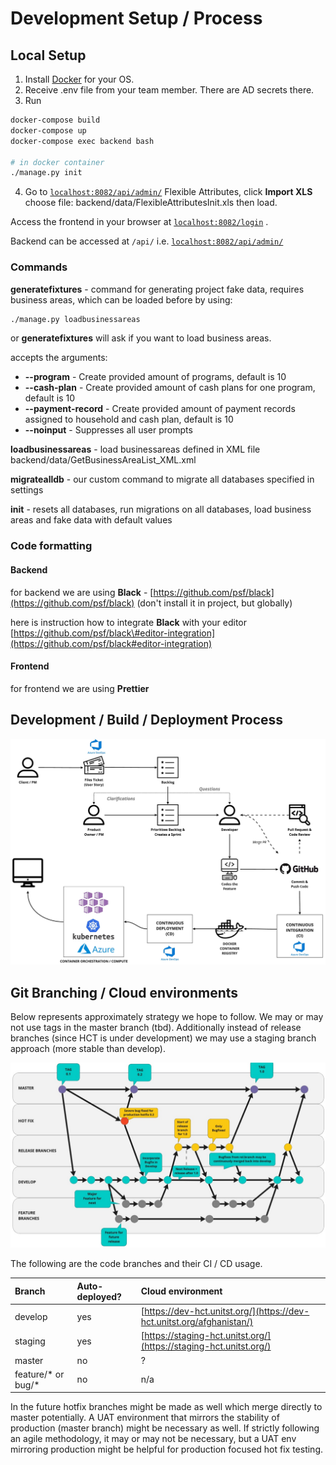 # Development Setup / Process

## Local Setup

1. Install [Docker](https://docs.docker.com/engine/installation/) for your OS.
2. Receive .env file from your team member. There are AD secrets there.
3. Run 

```bash
docker-compose build
docker-compose up
docker-compose exec backend bash

# in docker container
./manage.py init
```

4. Go to [`localhost:8082/api/admin/`](http://localhost:8082/api/admin/) Flexible Attributes, click **Import XLS** choose file: backend/data/FlexibleAttributesInit.xls then load.

Access the frontend in your browser at [`localhost:8082/login`](http://localhost:8082/login) . 

Backend can be accessed at `/api/` i.e. [`localhost:8082/api/admin/`](http://localhost:8082/api/admin/) 

### **Commands**

**generatefixtures** - command for generating project fake data, requires business areas, which can be loaded before by using:

```bash
./manage.py loadbusinessareas
```

 or **generatefixtures** will ask if you want to load business areas.

accepts the arguments:

* **--program** - Create provided amount of programs, default is 10
* **--cash-plan** - Create provided amount of cash plans for one program, default is 10
* **--payment-record** - Create provided amount of payment records assigned to household and cash plan, default is 10
* **--noinput** - Suppresses all user prompts

**loadbusinessareas** - load businessareas defined in XML file backend/data/GetBusinessAreaList\_XML.xml

**migratealldb** - our custom command to migrate all databases specified in settings

**init** - resets all databases, run migrations on all databases, load business areas and fake data with default values

### Code formatting

#### Backend

for backend we are using **Black** - [https://github.com/psf/black](https://github.com/psf/black) \(don't install it in project, but globally\)

here is instruction how to integrate **Black** with your editor [https://github.com/psf/black\#editor-integration](https://github.com/psf/black#editor-integration)

#### Frontend

for frontend we are using **Prettier**

## Development / Build / Deployment Process

![](../../.gitbook/assets/unicef-hct-mis-1.jpg)

## Git Branching / Cloud environments

Below represents approximately strategy we hope to follow. We may or may not use tags in the master branch \(tbd\). Additionally instead of release branches \(since HCT is under development\) we may use a staging branch approach \(more stable than develop\).

![Git Branching Model](../../.gitbook/assets/unicef_hct-mis__online_whiteboard_for_visual_collaboration.jpg)

The following are the code branches and their CI / CD usage.

| Branch | Auto-deployed? | Cloud environment |
| :--- | :--- | :--- |
| develop | yes | [https://dev-hct.unitst.org/](https://dev-hct.unitst.org/afghanistan/) |
| staging | yes | [https://staging-hct.unitst.org/](https://staging-hct.unitst.org/) |
| master | no | ? |
| feature/\* or bug/\* | no | n/a |

In the future hotfix branches might be made as well which merge directly to master potentially. A UAT environment that mirrors the stability of production \(master branch\) might be necessary as well. If strictly following an agile methodology, it may or may not be necessary, but a UAT env mirroring production might be helpful for production focused hot fix testing.

